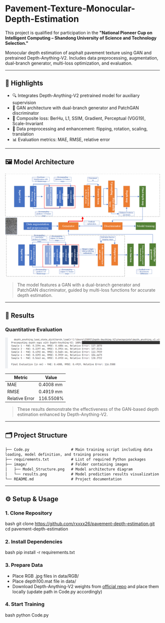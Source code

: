 # Pavement-Texture-Monocular-Depth-Estimation

This project is qualified for participation in the **"National Pioneer Cup on Intelligent Computing – Shandong University of Science and Technology Selection."**

Monocular depth estimation of asphalt pavement texture using GAN and pretrained Depth-Anything-V2. Includes data preprocessing, augmentation, dual-branch generator, multi-loss optimization, and evaluation.

---

## 📌 Highlights

- 🔍 Integrates Depth-Anything-V2 pretrained model for auxiliary supervision  
- 🧠 GAN architecture with dual-branch generator and PatchGAN discriminator  
- 🧪 Composite loss: BerHu, L1, SSIM, Gradient, Perceptual (VGG19), Scale-Invariant  
- 🧰 Data preprocessing and enhancement: flipping, rotation, scaling, translation  
- 📊 Evaluation metrics: MAE, RMSE, relative error  

---

## 🖼️ Model Architecture

![Model Structure](image/Model_Structure.png)

> The model features a GAN with a dual-branch generator and PatchGAN discriminator, guided by multi-loss functions for accurate depth estimation.

---

## 🎯 Results

### Quantitative Evaluation

![Result](image/results.png)  

| Metric         | Value          |
| -------------- | -------------- |
| MAE            | 0.4008 mm     |
| RMSE           | 0.4919 mm     |
| Relative Error | 116.5508%     |


> These results demonstrate the effectiveness of the GAN-based depth estimation enhanced by Depth-Anything-V2.

---

## 🗂️ Project Structure

```
├── Code.py                   # Main training script including data loading, model definition, and training process
├── requirements.txt          # List of required Python packages
├── image/                    # Folder containing images
│   ├── Model_Structure.png   # Model architecture diagram
│   └── results.png           # Model prediction results visualization
└── README.md                 # Project documentation

```

---

## ⚙️ Setup & Usage

### 1. Clone Repository
bash
git clone https://github.com/rxxxx26/pavement-depth-estimation.git
cd pavement-depth-estimation


### 2. Install Dependencies
bash
pip install -r requirements.txt


### 3. Prepare Data
- Place RGB .jpg files in data/RGB/
- Place depth100.mat file in data/
- Download Depth-Anything-V2 weights from [official repo](https://github.com/DepthAnything/Depth-Anything-V2) and place them locally (update path in Code.py accordingly)

### 4. Start Training
bash
python Code.py
